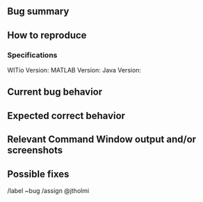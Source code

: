 ## Bug summary

<!-- Summarize clearly and concisely the problem. -->

## How to reproduce

<!-- Provide steps or minimal `example code` (with attachments) to reproduce the issue. -->

### Specifications

WITio Version: <!-- Paste vA.B.C.D, e.g., from the last output line of `ver('wit_io');`. -->
MATLAB Version: <!-- Paste the `MATLAB Version:` line of `ver('MATLAB');`. -->
Java Version: <!-- Paste the `Java Version:` line of `ver('MATLAB');`. -->

## Current bug behavior

<!-- Describe what happened in detail. -->

## Expected correct behavior

<!-- Describe what should be expected in detail. -->

## Relevant Command Window output and/or screenshots

<!-- Use code blocks (```) to format the pasted warnings/errors and code. -->

## Possible fixes

<!-- Share if you have already pinpointed the cause. -->

/label ~bug
/assign @jtholmi
